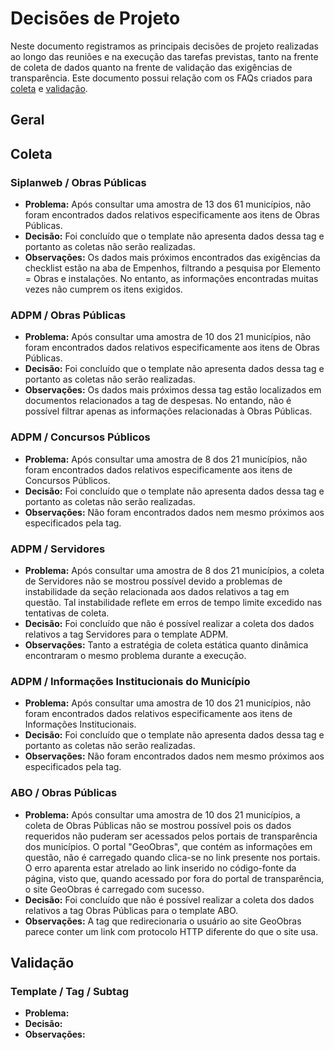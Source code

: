 # Decisões de Projeto

Neste documento registramos as principais decisões de projeto realizadas ao longo das reuniões e na execução das tarefas previstas, tanto na frente de coleta de dados quanto na frente de validação das exigências de transparência. Este documento possui relação com os FAQs criados para [coleta](<FAQ - Coletas.md>) e [validação](<FAQ - Validação.md>).

## Geral

## Coleta
### Siplanweb / Obras Públicas
* **Problema:** Após consultar uma amostra de 13 dos 61 municípios, não foram encontrados dados relativos especificamente aos itens de Obras Públicas.
* **Decisão:** Foi concluído que o template não apresenta dados dessa tag e portanto as coletas não serão realizadas.
* **Observações:** Os dados mais próximos encontrados das exigências da checklist estão na aba de Empenhos, filtrando a pesquisa por Elemento = Obras e instalações. No entanto, as informações encontradas muitas vezes não cumprem os itens exigidos.

### ADPM / Obras Públicas
* **Problema:** Após consultar uma amostra de 10 dos 21 municípios, não foram encontrados dados relativos especificamente aos itens de Obras Públicas.
* **Decisão:** Foi concluído que o template não apresenta dados dessa tag e portanto as coletas não serão realizadas.
* **Observações:** Os dados mais próximos dessa tag estão localizados em documentos relacionados a tag de despesas. No entando, não é possível filtrar apenas as informações relacionadas à Obras Públicas.

### ADPM / Concursos Públicos
* **Problema:** Após consultar uma amostra de 8 dos 21 municípios, não foram encontrados dados relativos especificamente aos itens de Concursos Públicos.
* **Decisão:** Foi concluído que o template não apresenta dados dessa tag e portanto as coletas não serão realizadas.
* **Observações:** Não foram encontrados dados nem mesmo próximos aos especificados pela tag.

### ADPM / Servidores
* **Problema:** Após consultar uma amostra de 8 dos 21 municípios, a coleta de Servidores não se mostrou possível devido a problemas de instabilidade da seção relacionada aos dados relativos a tag em questão. Tal instabilidade reflete em erros de tempo limite excedido nas tentativas de coleta.
* **Decisão:** Foi concluído que não é possível realizar a coleta dos dados relativos a tag Servidores para o template ADPM.
* **Observações:** Tanto a estratégia de coleta estática quanto dinâmica encontraram o mesmo problema durante a execução.

### ADPM / Informações Institucionais do Município
* **Problema:** Após consultar uma amostra de 10 dos 21 municípios, não foram encontrados dados relativos especificamente aos itens de Informações Institucionais.
* **Decisão:** Foi concluído que o template não apresenta dados dessa tag e portanto as coletas não serão realizadas.
* **Observações:** Não foram encontrados dados nem mesmo próximos aos especificados pela tag.

### ABO / Obras Públicas
* **Problema:** Após consultar uma amostra de 10 dos 21 municípios, a coleta de Obras Públicas não se mostrou possível pois os dados requeridos não puderam ser acessados pelos portais de transparência dos municípios. O portal "GeoObras", que contém as informações em questão, não é carregado quando clica-se no link presente nos portais. O erro aparenta estar atrelado ao link inserido no código-fonte da página, visto que, quando acessado por fora do portal de transparência, o site GeoObras é carregado com sucesso.
* **Decisão:** Foi concluído que não é possível realizar a coleta dos dados relativos a tag Obras Públicas para o template ABO.
* **Observações:** A tag <a> que redirecionaria o usuário ao site GeoObras parece conter um link com protocolo HTTP diferente do que o site usa.

## Validação
### Template / Tag / Subtag
* **Problema:**
* **Decisão:** 
* **Observações:**
